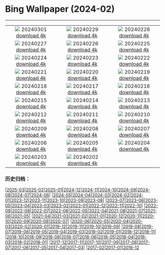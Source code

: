 # Bing Wallpaper (2024-02)
**************
| | | |
|:-:|:-:|:-:|
| ![](https://www.bing.com/th?id=OHR.ModicaItaly_JA-JP0616823869_1920x1080.jpg) 20240301 [download 4k](https://www.bing.com/th?id=OHR.ModicaItaly_JA-JP0616823869_UHD.jpg) | ![](https://www.bing.com/th?id=OHR.VermilionCliffs_JA-JP0444568228_1920x1080.jpg) 20240229 [download 4k](https://www.bing.com/th?id=OHR.VermilionCliffs_JA-JP0444568228_UHD.jpg) | ![](https://www.bing.com/th?id=OHR.BamburghCastleUK_JA-JP0209461050_1920x1080.jpg) 20240228 [download 4k](https://www.bing.com/th?id=OHR.BamburghCastleUK_JA-JP0209461050_UHD.jpg) |
| ![](https://www.bing.com/th?id=OHR.PolarBearCubs_JA-JP0012953029_1920x1080.jpg) 20240227 [download 4k](https://www.bing.com/th?id=OHR.PolarBearCubs_JA-JP0012953029_UHD.jpg) | ![](https://www.bing.com/th?id=OHR.GrandCanyonWinter_JA-JP9819536991_1920x1080.jpg) 20240226 [download 4k](https://www.bing.com/th?id=OHR.GrandCanyonWinter_JA-JP9819536991_UHD.jpg) | ![](https://www.bing.com/th?id=OHR.HaghartsinMonastery_JA-JP9652317145_1920x1080.jpg) 20240225 [download 4k](https://www.bing.com/th?id=OHR.HaghartsinMonastery_JA-JP9652317145_UHD.jpg) |
| ![](https://www.bing.com/th?id=OHR.AlmondBloom_JA-JP9467341348_1920x1080.jpg) 20240224 [download 4k](https://www.bing.com/th?id=OHR.AlmondBloom_JA-JP9467341348_UHD.jpg) | ![](https://www.bing.com/th?id=OHR.Fuji2024_JA-JP9270000739_1920x1080.jpg) 20240223 [download 4k](https://www.bing.com/th?id=OHR.Fuji2024_JA-JP9270000739_UHD.jpg) | ![](https://www.bing.com/th?id=OHR.BrightonBoxes_JA-JP7289590135_1920x1080.jpg) 20240222 [download 4k](https://www.bing.com/th?id=OHR.BrightonBoxes_JA-JP7289590135_UHD.jpg) |
| ![](https://www.bing.com/th?id=OHR.YosemiteFirefall_JA-JP8953953821_1920x1080.jpg) 20240221 [download 4k](https://www.bing.com/th?id=OHR.YosemiteFirefall_JA-JP8953953821_UHD.jpg) | ![](https://www.bing.com/th?id=OHR.PeakDistrictNP_JA-JP8773323840_1920x1080.jpg) 20240220 [download 4k](https://www.bing.com/th?id=OHR.PeakDistrictNP_JA-JP8773323840_UHD.jpg) | ![](https://www.bing.com/th?id=OHR.Ume2024_JA-JP3356449258_1920x1080.jpg) 20240219 [download 4k](https://www.bing.com/th?id=OHR.Ume2024_JA-JP3356449258_UHD.jpg) |
| ![](https://www.bing.com/th?id=OHR.DominicaWhales_JA-JP8354635905_1920x1080.jpg) 20240218 [download 4k](https://www.bing.com/th?id=OHR.DominicaWhales_JA-JP8354635905_UHD.jpg) | ![](https://www.bing.com/th?id=OHR.PegadungRocks_JA-JP7689168051_1920x1080.jpg) 20240217 [download 4k](https://www.bing.com/th?id=OHR.PegadungRocks_JA-JP7689168051_UHD.jpg) | ![](https://www.bing.com/th?id=OHR.BackyardBird_JA-JP7123530976_1920x1080.jpg) 20240216 [download 4k](https://www.bing.com/th?id=OHR.BackyardBird_JA-JP7123530976_UHD.jpg) |
| ![](https://www.bing.com/th?id=OHR.HippopotamusDay_JA-JP7192785124_1920x1080.jpg) 20240215 [download 4k](https://www.bing.com/th?id=OHR.HippopotamusDay_JA-JP7192785124_UHD.jpg) | ![](https://www.bing.com/th?id=OHR.BowingCrane_JA-JP6968020887_1920x1080.jpg) 20240214 [download 4k](https://www.bing.com/th?id=OHR.BowingCrane_JA-JP6968020887_UHD.jpg) | ![](https://www.bing.com/th?id=OHR.MarignyBeads_JA-JP4162697836_1920x1080.jpg) 20240213 [download 4k](https://www.bing.com/th?id=OHR.MarignyBeads_JA-JP4162697836_UHD.jpg) |
| ![](https://www.bing.com/th?id=OHR.GiantTortoise_JA-JP6597399891_1920x1080.jpg) 20240212 [download 4k](https://www.bing.com/th?id=OHR.GiantTortoise_JA-JP6597399891_UHD.jpg) | ![](https://www.bing.com/th?id=OHR.FolegandrosGreece_JA-JP6408429847_1920x1080.jpg) 20240211 [download 4k](https://www.bing.com/th?id=OHR.FolegandrosGreece_JA-JP6408429847_UHD.jpg) | ![](https://www.bing.com/th?id=OHR.ChinaDragon_JA-JP6088029412_1920x1080.jpg) 20240210 [download 4k](https://www.bing.com/th?id=OHR.ChinaDragon_JA-JP6088029412_UHD.jpg) |
| ![](https://www.bing.com/th?id=OHR.SapporoSnowFest2024_JA-JP5845958327_1920x1080.jpg) 20240209 [download 4k](https://www.bing.com/th?id=OHR.SapporoSnowFest2024_JA-JP5845958327_UHD.jpg) | ![](https://www.bing.com/th?id=OHR.MtHoodOregon_JA-JP1952709545_1920x1080.jpg) 20240208 [download 4k](https://www.bing.com/th?id=OHR.MtHoodOregon_JA-JP1952709545_UHD.jpg) | ![](https://www.bing.com/th?id=OHR.GrandCanyonVerdon_JA-JP1674672705_1920x1080.jpg) 20240207 [download 4k](https://www.bing.com/th?id=OHR.GrandCanyonVerdon_JA-JP1674672705_UHD.jpg) |
| ![](https://www.bing.com/th?id=OHR.LakeTahoeRock_JA-JP1426233885_1920x1080.jpg) 20240206 [download 4k](https://www.bing.com/th?id=OHR.LakeTahoeRock_JA-JP1426233885_UHD.jpg) | ![](https://www.bing.com/th?id=OHR.TeideNational_JA-JP0929359307_1920x1080.jpg) 20240205 [download 4k](https://www.bing.com/th?id=OHR.TeideNational_JA-JP0929359307_UHD.jpg) | ![](https://www.bing.com/th?id=OHR.Risshun2024_JA-JP0473025978_1920x1080.jpg) 20240204 [download 4k](https://www.bing.com/th?id=OHR.Risshun2024_JA-JP0473025978_UHD.jpg) |
| ![](https://www.bing.com/th?id=OHR.Hakodate2024_JA-JP0227242180_1920x1080.jpg) 20240203 [download 4k](https://www.bing.com/th?id=OHR.Hakodate2024_JA-JP0227242180_UHD.jpg) | ![](https://www.bing.com/th?id=OHR.AlpineMarmot_JA-JP5712211606_1920x1080.jpg) 20240202 [download 4k](https://www.bing.com/th?id=OHR.AlpineMarmot_JA-JP5712211606_UHD.jpg) |  |

### 历史归档：

|[2025-03](/../2025-03/2025-03.md)|[2025-02](/../2025-02/2025-02.md)|[2025-01](/../2025-01/2025-01.md)|[2024-12](/../2024-12/2024-12.md)|[2024-11](/../2024-11/2024-11.md)|[2024-10](/../2024-10/2024-10.md)|[2024-09](/../2024-09/2024-09.md)|[2024-08](/../2024-08/2024-08.md)|[2024-07](/../2024-07/2024-07.md)|[2024-06](/../2024-06/2024-06.md)|
|[2024-05](/../2024-05/2024-05.md)|[2024-04](/../2024-04/2024-04.md)|[2024-03](/../2024-03/2024-03.md)|[2024-02](/2024-02.md)|[2024-01](/../2024-01/2024-01.md)|[2023-12](/../2023-12/2023-12.md)|[2023-11](/../2023-11/2023-11.md)|[2023-10](/../2023-10/2023-10.md)|[2023-09](/../2023-09/2023-09.md)|[2023-08](/../2023-08/2023-08.md)|
|[2023-07](/../2023-07/2023-07.md)|[2023-06](/../2023-06/2023-06.md)|[2023-05](/../2023-05/2023-05.md)|[2023-04](/../2023-04/2023-04.md)|[2023-03](/../2023-03/2023-03.md)|[2023-02](/../2023-02/2023-02.md)|[2023-01](/../2023-01/2023-01.md)|[2022-12](/../2022-12/2022-12.md)|[2022-11](/../2022-11/2022-11.md)|[2022-10](/../2022-10/2022-10.md)|
|[2022-09](/../2022-09/2022-09.md)|[2022-08](/../2022-08/2022-08.md)|[2022-07](/../2022-07/2022-07.md)|[2022-06](/../2022-06/2022-06.md)|[2022-05](/../2022-05/2022-05.md)|[2022-04](/../2022-04/2022-04.md)|[2021-08](/../2021-08/2021-08.md)|[2021-07](/../2021-07/2021-07.md)|[2021-06](/../2021-06/2021-06.md)|[2021-05](/../2021-05/2021-05.md)|
|[2021-04](/../2021-04/2021-04.md)|[2021-03](/../2021-03/2021-03.md)|[2021-02](/../2021-02/2021-02.md)|[2021-01](/../2021-01/2021-01.md)|[2020-12](/../2020-12/2020-12.md)|[2020-11](/../2020-11/2020-11.md)|[2020-10](/../2020-10/2020-10.md)|[2020-09](/../2020-09/2020-09.md)|[2020-08](/../2020-08/2020-08.md)|[2020-07](/../2020-07/2020-07.md)|
|[2020-06](/../2020-06/2020-06.md)|[2020-05](/../2020-05/2020-05.md)|[2020-04](/../2020-04/2020-04.md)|[2020-03](/../2020-03/2020-03.md)|[2020-02](/../2020-02/2020-02.md)|[2020-01](/../2020-01/2020-01.md)|[2019-12](/../2019-12/2019-12.md)|[2019-11](/../2019-11/2019-11.md)|[2019-10](/../2019-10/2019-10.md)|[2019-09](/../2019-09/2019-09.md)|
|[2019-08](/../2019-08/2019-08.md)|[2019-07](/../2019-07/2019-07.md)|[2019-06](/../2019-06/2019-06.md)|[2019-05](/../2019-05/2019-05.md)|[2019-04](/../2019-04/2019-04.md)|[2019-03](/../2019-03/2019-03.md)|[2019-02](/../2019-02/2019-02.md)|[2019-01](/../2019-01/2019-01.md)|[2018-12](/../2018-12/2018-12.md)|[2018-11](/../2018-11/2018-11.md)|
|[2018-10](/../2018-10/2018-10.md)|[2018-09](/../2018-09/2018-09.md)|[2018-08](/../2018-08/2018-08.md)|[2018-07](/../2018-07/2018-07.md)|[2018-06](/../2018-06/2018-06.md)|[2018-05](/../2018-05/2018-05.md)|[2018-04](/../2018-04/2018-04.md)|[2018-03](/../2018-03/2018-03.md)|[2018-02](/../2018-02/2018-02.md)|[2018-01](/../2018-01/2018-01.md)|
|[2017-12](/../2017-12/2017-12.md)|[2017-11](/../2017-11/2017-11.md)|[2017-10](/../2017-10/2017-10.md)|[2017-09](/../2017-09/2017-09.md)|[2017-08](/../2017-08/2017-08.md)|[2017-07](/../2017-07/2017-07.md)|[2017-06](/../2017-06/2017-06.md)|[2017-05](/../2017-05/2017-05.md)|[2017-04](/../2017-04/2017-04.md)|[2017-03](/../2017-03/2017-03.md)|
|[2017-02](/../2017-02/2017-02.md)|[2017-01](/../2017-01/2017-01.md)|[2016-12](/../2016-12/2016-12.md)